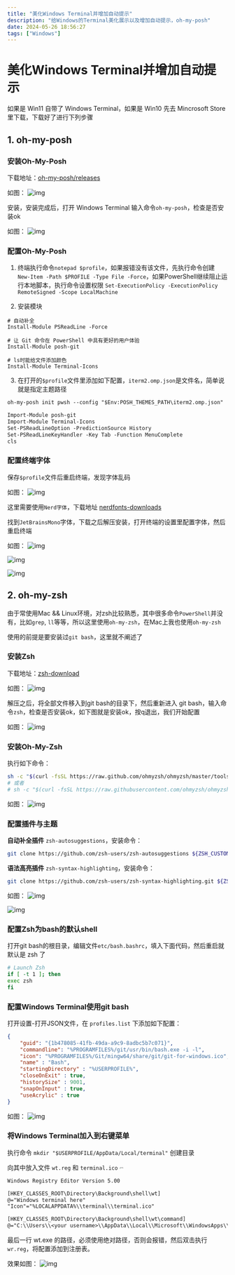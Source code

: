 ```yaml
---
title: "美化Windows Terminal并增加自动提示"
description: "给Windows的Terminal美化展示以及增加自动提示，oh-my-posh"
date: 2024-05-26 18:56:27
tags: ["Windows"]
---
```


# 美化Windows Terminal并增加自动提示

如果是 Win11 自带了 Windows Terminal，如果是 Win10 先去 Mincrosoft Store 里下载，下载好了进行下列步骤

## 1. oh-my-posh

### 安装Oh-My-Posh

下载地址：[oh-my-posh/releases](https://github.com/JanDeDobbeleer/oh-my-posh/releases)

如图：
![img](./1716720627.png)

安装，安装完成后，打开 Windows Terminal 输入命令`oh-my-posh`，检查是否安装ok

如图：
![img](./1716720628.png)

### 配置Oh-My-Posh

1. 终端执行命令`notepad $profile`，如果报错没有该文件，先执行命令创建 `New-Item -Path $PROFILE -Type File -Force`，如果PowerShell继续阻止运行本地脚本，执行命令设置权限 `Set-ExecutionPolicy -ExecutionPolicy RemoteSigned -Scope LocalMachine`

2. 安装模块

```shell
# 自动补全
Install-Module PSReadLine -Force

# 让 Git 命令在 PowerShell 中具有更好的用户体验
Install-Module posh-git

# ls时能给文件添加颜色
Install-Module Terminal-Icons
```

3. 在打开的`$profile`文件里添加如下配置，`iterm2.omp.json`是文件名，简单说就是指定主题路径

```txt
oh-my-posh init pwsh --config "$Env:POSH_THEMES_PATH\iterm2.omp.json" | Invoke-Expression

Import-Module posh-git
Import-Module Terminal-Icons
Set-PSReadLineOption -PredictionSource History
Set-PSReadLineKeyHandler -Key Tab -Function MenuComplete
cls
```

### 配置终端字体

保存`$profile`文件后重启终端，发现字体乱码

如图：
![img](./1716720629.png)

这里需要使用`Nerd字体`，下载地址 [nerdfonts-downloads](https://www.nerdfonts.com/font-downloads)

找到`JetBrainsMono`字体，下载之后解压安装，打开终端的设置里配置字体，然后重启终端

如图：
![img](./1716720630.png)

![img](./1716720631.png)

![img](./1716720632.png)

## 2. oh-my-zsh

由于常使用Mac && Linux环境，对zsh比较熟悉，其中很多命令`PowerShell`并没有，比如`grep`, `ll`等等，所以这里使用`oh-my-zsh`，在Mac上我也使用`oh-my-zsh`

使用的前提是要安装过`git bash`，这里就不阐述了

### 安装Zsh

下载地址：[zsh-download](https://packages.msys2.org/package/zsh?repo=msys&variant=x86_64)

如图：
![img](./1716816023.png)

解压之后，将全部文件移入到git bash的目录下，然后重新进入 git bash，输入命令`zsh`，检查是否安装ok，如下图就是安装ok，按q退出，我们开始配置

如图：
![img](./1716816024.png)

### 安装Oh-My-Zsh

执行如下命令：

```bash
sh -c "$(curl -fsSL https://raw.github.com/ohmyzsh/ohmyzsh/master/tools/install.sh)"
# 或者 
# sh -c "$(curl -fsSL https://raw.githubusercontent.com/ohmyzsh/ohmyzsh/master/tools/install.sh)"
```

如图：
![img](./1716816025.png)

### 配置插件与主题

**自动补全插件** `zsh-autosuggestions`，安装命令：

```bash
git clone https://github.com/zsh-users/zsh-autosuggestions ${ZSH_CUSTOM:-~/.oh-my-zsh/custom}/plugins/zsh-autosuggestions
```

**语法高亮插件** `zsh-syntax-highlighting`，安装命令：

```bash
git clone https://github.com/zsh-users/zsh-syntax-highlighting.git ${ZSH_CUSTOM:-~/.oh-my-zsh/custom}/plugins/zsh-syntax-highlighting
```

如图：
![img](./1716816026.png)

![img](./1716816027.png)

### 配置Zsh为bash的默认shell

打开git bash的根目录，编辑文件`etc/bash.bashrc`，填入下面代码，然后重启就默认是 zsh 了

```bash
# Launch Zsh
if [ -t 1 ]; then
exec zsh
fi
```

### 配置Windows Terminal使用git bash

打开设置-打开JSON文件，在 `profiles.list` 下添加如下配置：

```json
{
    "guid": "{1b478085-41fb-49da-a9c9-8adbc5b7c071}",
    "commandline": "%PROGRAMFILES%/git/usr/bin/bash.exe -i -l",
    "icon": "%PROGRAMFILES%/Git/mingw64/share/git/git-for-windows.ico",
    "name" : "Bash",
    "startingDirectory" : "%USERPROFILE%",
    "closeOnExit" : true,
    "historySize" : 9001,
    "snapOnInput" : true,
    "useAcrylic" : true
}
```

如图：
![img](./1716816028.png)

### 将Windows Terminal加入到右键菜单

执行命令 `mkdir "$USERPROFILE/AppData/Local/terminal"` 创建目录

向其中放入文件 `wt.reg` 和 `terminal.ico` <img src="./terminal.ico" alt="wt.reg" style="display:inline-block; zoom: 15%; vertical-align: middle;" />

```txt
Windows Registry Editor Version 5.00

[HKEY_CLASSES_ROOT\Directory\Background\shell\wt]
@="Windows terminal here"
"Icon"="%LOCALAPPDATA%\\terminal\\terminal.ico"

[HKEY_CLASSES_ROOT\Directory\Background\shell\wt\command]
@="C:\\Users\\<your username>\\AppData\\Local\\Microsoft\\WindowsApps\\wt.exe"
```

最后一行 wt.exe 的路径，必须使用绝对路径，否则会报错，然后双击执行`wr.reg`，将配置添加到注册表。

效果如图：
![img](./1716816029.png)
